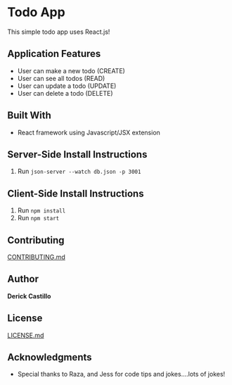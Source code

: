 # Todo App

This simple todo app uses React.js!


## Application Features

* User can make a new todo (CREATE)
* User can see all todos (READ)
* User can update a todo (UPDATE)
* User can delete a todo (DELETE)

## Built With

* React framework using Javascript/JSX extension

## Server-Side Install Instructions

1. Run ``` json-server --watch db.json -p 3001 ```

## Client-Side Install Instructions

1. Run ```npm install```
2. Run ```npm start```


## Contributing

[CONTRIBUTING.md](https://gist.github.com/dbcastillo/75308bee09c36e8e8aedd58a6de0e37f)

## Author

**Derick Castillo**

## License

[LICENSE.md](LICENSE.md)

## Acknowledgments

* Special thanks to Raza, and Jess for code tips and jokes....lots of jokes!
